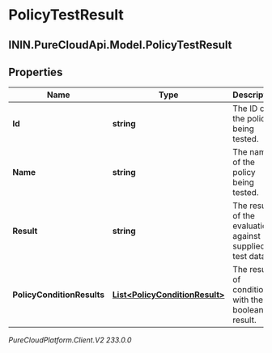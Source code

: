 # PolicyTestResult

## ININ.PureCloudApi.Model.PolicyTestResult

## Properties

|Name | Type | Description | Notes|
|------------ | ------------- | ------------- | -------------|
| **Id** | **string** | The ID of the policy being tested. | [optional] |
| **Name** | **string** | The name of the policy being tested. | [optional] |
| **Result** | **string** | The result of the evaluation against supplied test data. | [optional] |
| **PolicyConditionResults** | [**List&lt;PolicyConditionResult&gt;**](PolicyConditionResult) | The results of conditions, with their boolean result. | [optional] |



_PureCloudPlatform.Client.V2 233.0.0_
